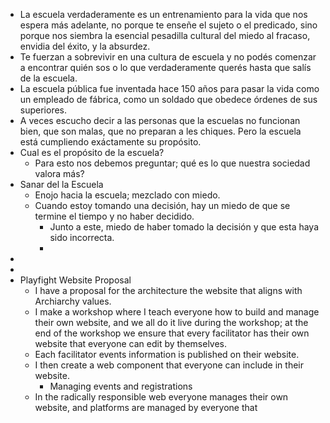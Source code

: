- La escuela verdaderamente es un entrenamiento para la vida que nos espera más adelante, no porque te enseñe el sujeto o el predicado, sino porque nos siembra la esencial pesadilla cultural del miedo al fracaso, envidia del éxito, y la absurdez.
- Te fuerzan a sobrevivir en una cultura de escuela y no podés comenzar a encontrar quién sos o lo que verdaderamente querés hasta que salís de la escuela.
- La escuela pública fue inventada hace 150 años para pasar la vida como un empleado de fábrica, como un soldado que obedece órdenes de sus superiores.
- A veces escucho decir a las personas que la escuelas no funcionan bien, que son malas, que no preparan a les chiques. Pero la escuela está cumpliendo exáctamente su propósito.
- Cual es el propósito de la escuela?
	- Para esto nos debemos preguntar; qué es lo que nuestra sociedad valora más?
- Sanar del la Escuela
	- Enojo hacia la escuela; mezclado con miedo.
	- Cuando estoy tomando una decisión, hay un miedo de que se termine el tiempo y no haber decidido.
		- Junto a este, miedo de haber tomado la decisión y que esta haya sido incorrecta.
		-
-
-
- Playfight Website Proposal
	- I have a proposal for the architecture the website that aligns with Archiarchy values.
	- I make a workshop where I teach everyone how to build and manage their own website, and we all do it live during the workshop; at the end of the workshop we ensure that every facilitator has their own website that everyone can edit by themselves.
	- Each facilitator events information is published on their website.
	- I then create a web component that everyone can include in their website.
		- Managing events and registrations
	- In the radically responsible web everyone manages their own website, and platforms are managed by everyone that
